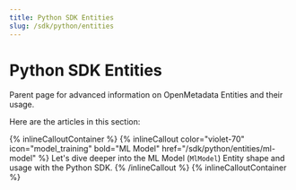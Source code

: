 ```yaml
---
title: Python SDK Entities
slug: /sdk/python/entities
---
```


# Python SDK Entities

Parent page for advanced information on OpenMetadata Entities and their usage.

Here are the articles in this section:

{% inlineCalloutContainer %}
  {% inlineCallout
    color="violet-70"
    icon="model_training"
    bold="ML Model"
    href="/sdk/python/entities/ml-model" %}
    Let's dive deeper into the ML Model (`MlModel`) Entity shape and usage with the Python SDK.
  {% /inlineCallout %}
{% inlineCalloutContainer %}
